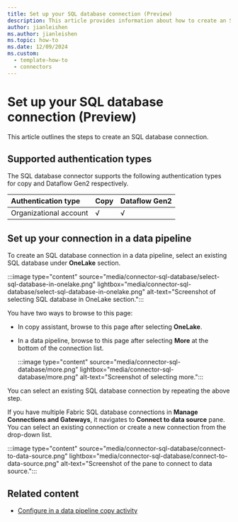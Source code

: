 ```yaml
---
title: Set up your SQL database connection (Preview)
description: This article provides information about how to create an SQL database connection in Microsoft Fabric.
author: jianleishen
ms.author: jianleishen
ms.topic: how-to
ms.date: 12/09/2024
ms.custom:
  - template-how-to
  - connectors
---
```


# Set up your SQL database connection (Preview)

This article outlines the steps to create an SQL database connection.

## Supported authentication types

The SQL database connector supports the following authentication types for copy and Dataflow Gen2 respectively.  

|Authentication type |Copy |Dataflow Gen2 |
|:---|:---|:---|
|Organizational account| √ | √ |

## Set up your connection in a data pipeline

To create an SQL database connection in a data pipeline, select an existing SQL database under **OneLake** section. 

:::image type="content" source="media/connector-sql-database/select-sql-database-in-onelake.png" lightbox="media/connector-sql-database/select-sql-database-in-onelake.png" alt-text="Screenshot of selecting SQL database in OneLake section.":::

You have two ways to browse to this page:

- In copy assistant, browse to this page after selecting **OneLake**.
- In a data pipeline, browse to this page after selecting **More** at the bottom of the connection list.

     :::image type="content" source="media/connector-sql-database/more.png" lightbox="media/connector-sql-database/more.png" alt-text="Screenshot of selecting more.":::

You can select an existing SQL database connection by repeating the above step.

If you have multiple Fabric SQL database connections in **Manage Connections and Gateways**, it navigates to **Connect to data source** pane. You can select an existing connection or create a new connection from the drop-down list.

:::image type="content" source="media/connector-sql-database/connect-to-data-source.png" lightbox="media/connector-sql-database/connect-to-data-source.png" alt-text="Screenshot of the pane to connect to data source.":::

## Related content

- [Configure in a data pipeline copy activity](connector-sql-database-copy-activity.md)
